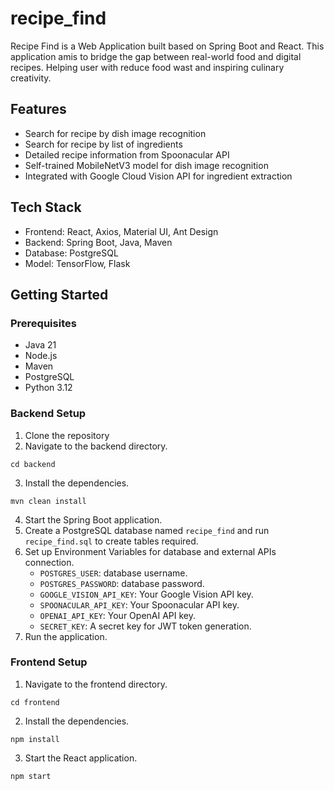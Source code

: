 # recipe_find
Recipe Find is a Web Application built based on Spring Boot and React. This application amis to bridge the gap between real-world food and digital recipes.
Helping user with reduce food wast and inspiring culinary creativity.

## Features
- Search for recipe by dish image recognition
- Search for recipe by list of ingredients
- Detailed recipe information from Spoonacular API
- Self-trained MobileNetV3 model for dish image recognition
- Integrated with Google Cloud Vision API for ingredient extraction

## Tech Stack
- Frontend: React, Axios, Material UI, Ant Design
- Backend: Spring Boot, Java, Maven
- Database: PostgreSQL
- Model: TensorFlow, Flask

## Getting Started

### Prerequisites
- Java 21
- Node.js
- Maven
- PostgreSQL
- Python 3.12

### Backend Setup
1. Clone the repository
2. Navigate to the backend directory.
```
cd backend
```
3. Install the dependencies.
```
mvn clean install
```
4. Start the Spring Boot application.
5. Create a PostgreSQL database named `recipe_find` and run `recipe_find.sql` to create tables required.
6. Set up Environment Variables for database and external APIs connection.
   - `POSTGRES_USER`: database username.
   - `POSTGRES_PASSWORD`: database password.
   - `GOOGLE_VISION_API_KEY`: Your Google Vision API key.
   - `SPOONACULAR_API_KEY`: Your Spoonacular API key.
   - `OPENAI_API_KEY`: Your OpenAI API key.
   - `SECRET_KEY`: A secret key for JWT token generation.
7. Run the application.
### Frontend Setup
1. Navigate to the frontend directory.
```
cd frontend
```
2. Install the dependencies.
```
npm install
```
3. Start the React application.
```
npm start
```


